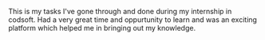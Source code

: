 This is my tasks I've gone through and done during my internship in codsoft. Had a very great time and oppurtunity to learn and was an exciting platform which helped me in bringing out my knowledge.
